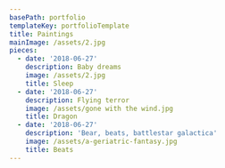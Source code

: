 ```yaml
---
basePath: portfolio
templateKey: portfolioTemplate
title: Paintings
mainImage: /assets/2.jpg
pieces:
  - date: '2018-06-27'
    description: Baby dreams
    image: /assets/2.jpg
    title: Sleep
  - date: '2018-06-27'
    description: Flying terror
    image: /assets/gone with the wind.jpg
    title: Dragon
  - date: '2018-06-27'
    description: 'Bear, beats, battlestar galactica'
    image: /assets/a-geriatric-fantasy.jpg
    title: Beats
---
```


